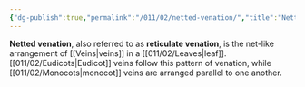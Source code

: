 ```yaml
---
{"dg-publish":true,"permalink":"/011/02/netted-venation/","title":"Netted Venation","tags":["BIOL412"],"noteIcon":"fallback","created":"2024-09-26T13:45:04.107-07:00","updated":"2024-09-26T15:21:53.007-07:00"}
---
```


**Netted venation**, also referred to as **reticulate venation**, is the net-like arrangement of [[Veins\|veins]] in a [[011/02/Leaves\|leaf]]. [[011/02/Eudicots\|Eudicot]] veins follow this pattern of venation, while [[011/02/Monocots\|monocot]] veins are arranged parallel to one another.